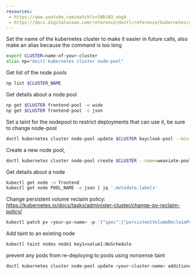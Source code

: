 ```yaml
---
resources:
 - https://www.youtube.com/watch?v=lNblN3_oog4
 - https://docs.digitalocean.com/reference/doctl/reference/kubernetes/cluster/node-pool/
---
```


Set the name of the kubernetes cluster to make it easier in future calls, also make an alias because the command is too long

```bash
export CLUSTER=name-of-your-cluster
alias np="doctl kubernetes cluster node-pool"
```

Get list of the node pools

```bash
np list $CLUSTER_NAME
```

Get details about a node pool

```bash
np get $CLUSTER frontend-pool -o wide
np get $CLUSTER frontend-pool -o json
```

Set a taint for the nodepool to restrict deployments that can use it, be sure to change node-pool

```bash
doctl kubernetes cluster node-pool update $CLUSTER keycloak-pool --min-nodes=1 --max-nodes=2 --auto-scale=true --taint="TargetNodePool=app-pool:NoSchedule" --count=1
```

Create a new node pool, 

```bash
doctl kubernetes cluster node-pool create $CLUSTER --name=weaviate-pool --min-nodes=1 --max-nodes=2 --auto-scale=true --taint="TargetNodePool=app-pool:NoSchedule" --count=1 --size="s-2vcpu-4gb"
```

Get details about a node

```bash
kubectl get node -n frontend
kubectl get node POOL_NAME -o json | jq '.metadata.labels'
```

Change persistent volume reclaim policy: https://kubernetes.io/docs/tasks/administer-cluster/change-pv-reclaim-policy/

```bash
kubectl patch pv <your-pv-name> -p '{"spec":{"persistentVolumeReclaimPolicy":"Retain"}}'
```

Add taint to an existing node

```bash
kubectl taint nodes node1 key1=value1:NoSchedule
```

prevent any pods from re-deploying to pools using nonsense taint

```bash
doctl kubernetes cluster node-pool update <your-cluster-name> additional-pool --taint="foo=bar:NoSchedule"
```
